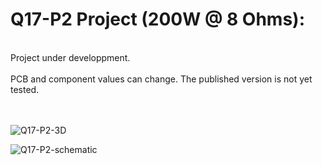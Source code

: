 # Q17-P2 Project (200W @ 8 Ohms):</b><br>
<br>
Project under developpment.<br>
<br>
PCB and component values can change. The published version is not yet tested.<br>
<br>
<br>

![Q17-P2-3D](https://user-images.githubusercontent.com/12907102/179707541-bac6c37e-fe64-4930-8a98-2ce286c595ce.jpg)

![Q17-P2-schematic](https://user-images.githubusercontent.com/12907102/179750122-f2c50413-3bb9-4c00-ac1b-2a3f7c374416.jpg)
